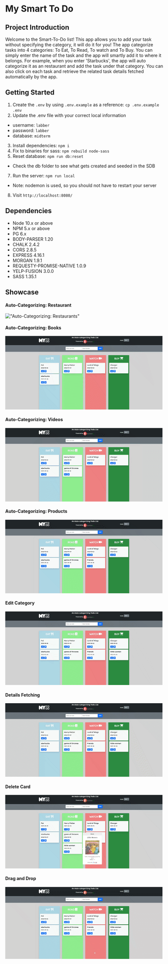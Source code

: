 My Smart To Do
=========

## Project Introduction

Welcome to the Smart-To-Do list!
This app allows you to add your task without specifying the category, it will do it for you! 
The app categorize tasks into 4 categories: To Eat, To Read, To watch and To Buy. You can simply enter the name of the task and the app will smartly add it to where it belongs. For example, when you enter 'Starbucks', the app will auto categorize it as an restaurant and add the task under that category.
You can also click on each task and retrieve the related task details fetched automatically by the app.



## Getting Started

1. Create the `.env` by using `.env.example` as a reference: `cp .env.example .env`
2. Update the .env file with your correct local information 
  - username: `labber` 
  - password: `labber` 
  - database: `midterm`
3. Install dependencies: `npm i`
4. Fix to binaries for sass: `npm rebuild node-sass`
5. Reset database: `npm run db:reset`
  - Check the db folder to see what gets created and seeded in the SDB
7. Run the server: `npm run local`
  - Note: nodemon is used, so you should not have to restart your server
8. Visit `http://localhost:8080/`


## Dependencies

- Node 10.x or above
- NPM 5.x or above
- PG 6.x
- BODY-PARSER 1.20
- CHALK 2.4.2
- CORS 2.8.5
- EXPRESS 4.16.1
- MORGAN 1.9.1
- REQUESTY-PROMISE-NATIVE 1.0.9
- YELP-FUSION 3.0.0
- SASS 1.35.1


## Showcase

#### Auto-Categorizing: Restaurant
!["Auto-Categorizing: Restaurants"](https://github.com/BENcao318/SmartToDoList/tree/master/docs/Auto-categorizing_%20Restaurants.gif)

#### Auto-Categorizing: Books
!["Auto-Categorizing: Books"](https://github.com/BENcao318/SmartToDoList/blob/master/docs/Auto-Categorizing_%20books%20.gif)

#### Auto-Categorizing: Videos
!["Auto-Categorizing: Videos"](https://github.com/BENcao318/SmartToDoList/blob/master/docs/Auto-Categorizing_%20videos.gif)

#### Auto-Categorizing: Products
!["Auto-Categorizing: Products"](https://github.com/BENcao318/SmartToDoList/blob/master/docs/Auto-Categorizing_%20products.gif)

#### Edit Category
!["Change Category"](https://github.com/BENcao318/SmartToDoList/blob/master/docs/Change%20Category.gif)

#### Details Fetching
!["Details Fetching"](https://github.com/BENcao318/SmartToDoList/blob/master/docs/details%20fetching.gif)

#### Delete Card
!["Delete Card"](https://github.com/BENcao318/SmartToDoList/blob/master/docs/Delete%20card.gif)

#### Drag and Drop
!["Drag and Drop"](https://github.com/BENcao318/SmartToDoList/blob/master/docs/Drag%20and%20Drop.gif)


